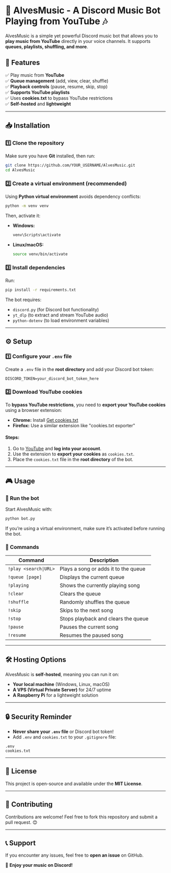 # 🎵 AlvesMusic - A Discord Music Bot Playing from YouTube 🎶

AlvesMusic is a simple yet powerful Discord music bot that allows you to **play music from YouTube** directly in your voice channels. It supports **queues, playlists, shuffling, and more**.

## 📌 Features
✅ Play music from **YouTube**  
✅ **Queue management** (add, view, clear, shuffle)  
✅ **Playback controls** (pause, resume, skip, stop)  
✅ **Supports YouTube playlists**  
✅ Uses **cookies.txt** to bypass YouTube restrictions  
✅ **Self-hosted** and **lightweight**  

---

## 📥 Installation

### 1️⃣ Clone the repository
Make sure you have **Git** installed, then run:

```bash
git clone https://github.com/YOUR_USERNAME/AlvesMusic.git
cd AlvesMusic
```

### 2️⃣ Create a virtual environment (recommended)
Using **Python virtual environment** avoids dependency conflicts:

```bash
python -m venv venv
```

Then, activate it:
- **Windows:**  
  ```bash
  venv\Scripts\activate
  ```
- **Linux/macOS:**  
  ```bash
  source venv/bin/activate
  ```

### 3️⃣ Install dependencies
Run:

```bash
pip install -r requirements.txt
```

The bot requires:
- `discord.py` (for Discord bot functionality)
- `yt_dlp` (to extract and stream YouTube audio)
- `python-dotenv` (to load environment variables)

---

## ⚙️ Setup

### 1️⃣ Configure your `.env` file
Create a `.env` file in the **root directory** and add your Discord bot token:

```
DISCORD_TOKEN=your_discord_bot_token_here
```

### 2️⃣ Download YouTube cookies
To **bypass YouTube restrictions**, you need to **export your YouTube cookies** using a browser extension:

- **Chrome:** Install [Get cookies.txt](https://chrome.google.com/webstore/detail/get-cookiestxt/knippmkejkfnmbbbcaomcljkjepdkgoi)
- **Firefox:** Use a similar extension like "cookies.txt exporter"

#### Steps:
1. Go to [YouTube](https://www.youtube.com) and **log into your account**.
2. Use the extension to **export your cookies** as `cookies.txt`.
3. Place the `cookies.txt` file in the **root directory** of the bot.

---

## 🎮 Usage

### 🔹 Run the bot
Start AlvesMusic with:

```bash
python bot.py
```

If you’re using a virtual environment, make sure it’s activated before running the bot.

### 🔹 Commands
| Command               | Description                          |
|-----------------------|--------------------------------------|
| `!play <search\|URL>` | Plays a song or adds it to the queue |
| `!queue [page]`       | Displays the current queue           |
| `!playing`            | Shows the currently playing song     |
| `!clear`              | Clears the queue                     |
| `!shuffle`            | Randomly shuffles the queue          |
| `!skip`               | Skips to the next song               |
| `!stop`               | Stops playback and clears the queue  |
| `!pause`              | Pauses the current song              |
| `!resume`             | Resumes the paused song              |

---

## 🛠 Hosting Options

AlvesMusic is **self-hosted**, meaning you can run it on:
- **Your local machine** (Windows, Linux, macOS)
- **A VPS (Virtual Private Server)** for 24/7 uptime
- **A Raspberry Pi** for a lightweight solution

---

## 🔒 Security Reminder
- **Never share your `.env` file** or Discord bot token!
- Add `.env` and `cookies.txt` to your `.gitignore` file:

```
.env
cookies.txt
```

---

## 📜 License
This project is open-source and available under the **MIT License**.

---

## 🙌 Contributing
Contributions are welcome! Feel free to fork this repository and submit a pull request. 😊

---

## 📞 Support
If you encounter any issues, feel free to **open an issue** on GitHub.

🚀 **Enjoy your music on Discord!**
